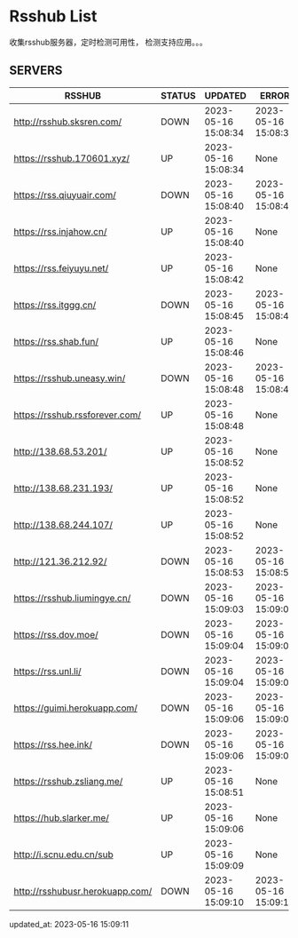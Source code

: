 # Rsshub List

收集rsshub服务器，定时检测可用性， 检测支持应用。。。


## SERVERS

|  RSSHUB   | STATUS  | UPDATED  | ERROR  | TWITTER |  
|  ----  | ----  | ----  | ----  | ---- |  
| http://rsshub.sksren.com/ | DOWN | 2023-05-16 15:08:34 | 2023-05-16 15:08:34 |  
| https://rsshub.170601.xyz/ | UP | 2023-05-16 15:08:34 | None |OK|  
| https://rss.qiuyuair.com/ | DOWN | 2023-05-16 15:08:40 | 2023-05-16 15:08:40 |  
| https://rss.injahow.cn/ | UP | 2023-05-16 15:08:40 | None ||  
| https://rss.feiyuyu.net/ | UP | 2023-05-16 15:08:42 | None |OK|  
| https://rss.itggg.cn/ | DOWN | 2023-05-16 15:08:45 | 2023-05-16 15:08:45 |  
| https://rss.shab.fun/ | UP | 2023-05-16 15:08:46 | None |OK|  
| https://rsshub.uneasy.win/ | DOWN | 2023-05-16 15:08:48 | 2023-05-16 15:08:48 |  
| https://rsshub.rssforever.com/ | UP | 2023-05-16 15:08:48 | None |OK|  
| http://138.68.53.201/ | UP | 2023-05-16 15:08:52 | None ||  
| http://138.68.231.193/ | UP | 2023-05-16 15:08:52 | None ||  
| http://138.68.244.107/ | UP | 2023-05-16 15:08:52 | None ||  
| http://121.36.212.92/ | DOWN | 2023-05-16 15:08:53 | 2023-05-16 15:08:53 |  
| https://rsshub.liumingye.cn/ | DOWN | 2023-05-16 15:09:03 | 2023-05-16 15:09:03 |  
| https://rss.dov.moe/ | DOWN | 2023-05-16 15:09:04 | 2023-05-16 15:09:04 |  
| https://rss.unl.li/ | DOWN | 2023-05-16 15:09:04 | 2023-05-16 15:09:04 |  
| https://guimi.herokuapp.com/ | DOWN | 2023-05-16 15:09:06 | 2023-05-16 15:09:06 |  
| https://rss.hee.ink/ | DOWN | 2023-05-16 15:09:06 | 2023-05-16 15:09:06 |  
| https://rsshub.zsliang.me/ | UP | 2023-05-16 15:08:51 | None |OK|  
| https://hub.slarker.me/ | UP | 2023-05-16 15:09:06 | None |OK|  
| http://i.scnu.edu.cn/sub | UP | 2023-05-16 15:09:09 | None ||  
| http://rsshubusr.herokuapp.com/ | DOWN | 2023-05-16 15:09:10 | 2023-05-16 15:09:10 |  
  

updated_at: 2023-05-16 15:09:11  
